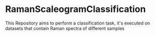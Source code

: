 # RamanScaleogramClassification
This Repository aims to perform a classification task, it's executed on datasets that contain Raman spectra of different samples
